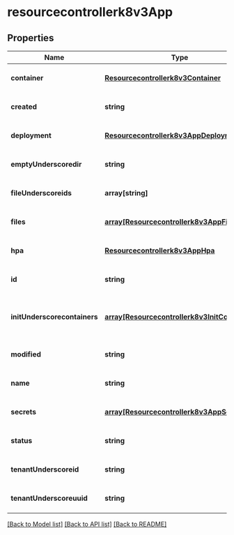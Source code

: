 # resourcecontrollerk8v3App

## Properties
Name | Type | Description | Notes
------------ | ------------- | ------------- | -------------
**container** | [**Resourcecontrollerk8v3Container**](Resourcecontrollerk8v3Container.md) |  | [optional] [default to null]
**created** | **string** |  | [optional] [default to null]
**deployment** | [**Resourcecontrollerk8v3AppDeployment**](Resourcecontrollerk8v3AppDeployment.md) |  | [optional] [default to null]
**emptyUnderscoredir** | **string** |  | [optional] [default to null]
**fileUnderscoreids** | **array[string]** |  | [optional] [default to null]
**files** | [**array[Resourcecontrollerk8v3AppFile]**](Resourcecontrollerk8v3AppFile.md) |  | [optional] [default to null]
**hpa** | [**Resourcecontrollerk8v3AppHpa**](Resourcecontrollerk8v3AppHpa.md) |  | [optional] [default to null]
**id** | **string** |  | [optional] [default to null]
**initUnderscorecontainers** | [**array[Resourcecontrollerk8v3InitContainer]**](Resourcecontrollerk8v3InitContainer.md) | Optional: the initial container list for the app | [optional] [default to null]
**modified** | **string** |  | [optional] [default to null]
**name** | **string** |  | [optional] [default to null]
**secrets** | [**array[Resourcecontrollerk8v3AppSecret]**](Resourcecontrollerk8v3AppSecret.md) |  | [optional] [default to null]
**status** | **string** |  | [optional] [default to null]
**tenantUnderscoreid** | **string** |  | [optional] [default to null]
**tenantUnderscoreuuid** | **string** |  | [optional] [default to null]

[[Back to Model list]](../README.md#documentation-for-models) [[Back to API list]](../README.md#documentation-for-api-endpoints) [[Back to README]](../README.md)


